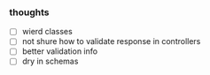 ### thoughts

- [ ] wierd classes
- [ ] not shure how to validate response in controllers
- [ ] better validation info
- [ ] dry in schemas